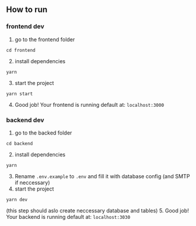 ## How to run
### frontend dev
1. go to the frontend folder
```
cd frontend
```
2. install dependencies
```
yarn
```
3. start the project
```
yarn start
```
4. Good job! Your frontend is running default at: `localhost:3000`


### backend dev
1. go to the backed folder
```
cd backend
```
2. install dependencies
```
yarn
```
3. Rename `.env.example` to `.env` and fill it with database config (and SMTP if neccessary)
4. start the project
```
yarn dev
```
(this step should aslo create neccessary database and tables)
5. Good job! Your backend is running default at: `localhost:3030`
